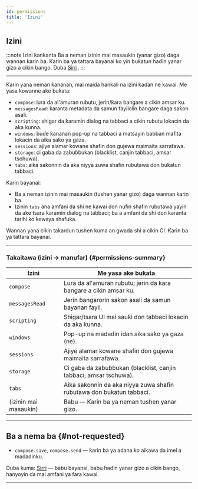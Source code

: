 ```yaml
---
id: permissions
title: 'Izini'
---
```


## Izini

:::note Izini ƙanƙanta
Ba a neman izinin mai masaukin (yanar gizo) daga wannan ƙarin ba. Ƙarin ba ya tattara bayanai ko yin buƙatun haɗin yanar gizo a cikin bango. Duba [Sirri](privacy).
:::

---

Ƙarin yana neman ƙananan, mai maida hankali na izini kaɗan ne kawai. Me yasa kowanne ake buƙata:

- `compose`: lura da al'amuran rubutu, jerin/ƙara ɓangare a cikin amsar ku.
- `messagesRead`: karanta metadata da samun fayilolin ɓangare daga saƙon asali.
- `scripting`: shigar da ƙaramin dialog na tabbaci a cikin rubutu lokacin da aka kunna.
- `windows`: buɗe ƙananan pop-up na tabbaci a matsayin babban mafita lokacin da aika saƙo ya gaza.
- `sessions`: ajiye alamar kowane shafin don gujewa maimaita sarrafawa.
- `storage`: ci gaba da zaɓuɓɓukan (blacklist, canjin tabbaci, amsar tsohuwa).
- `tabs`: aika saƙonnin da aka niyya zuwa shafin rubutawa don buƙatun tabbaci.

Karin bayanai:

- Ba a neman izinin mai masaukin (tushen yanar gizo) daga wannan ƙarin ba.
- Izinin `tabs` ana amfani da shi ne kawai don nufin shafin rubutawa yayin da ake tsara ƙaramin dialog na tabbaci; ba a amfani da shi don karanta tarihi ko kewaya shafuka.

Wannan yana cikin takardun tushen kuma an gwada shi a cikin CI. Ƙarin ba ya tattara bayanai.

---

### Takaitawa (izini → manufar) {#permissions-summary}

| Izini                 | Me yasa ake buƙata                                                   |
| --------------------- | -------------------------------------------------------------------- |
| `compose`             | Lura da al'amuran rubutu; jerin da ƙara ɓangare a cikin amsar ku.    |
| `messagesRead`        | Jerin ɓangarorin saƙon asali da samun bayanan fayil.                 |
| `scripting`           | Shigar/tsara UI mai sauƙi don tabbaci lokacin da aka kunna.          |
| `windows`             | Pop-up na madadin idan aika saƙo ya gaza (ne).                       |
| `sessions`            | Ajiye alamar kowane shafin don gujewa maimaita sarrafawa.            |
| `storage`             | Ci gaba da zaɓuɓɓukan (blacklist, canjin tabbaci, amsar tsohuwa).    |
| `tabs`                | Aika saƙonnin da aka niyya zuwa shafin rubutawa don buƙatun tabbaci. |
| (izinin mai masaukin) | Babu — Ƙarin ba ya neman tushen yanar gizo.                          |

---

## Ba a nema ba {#not-requested}

- `compose.save`, `compose.send` — ƙarin ba ya adana ko aikawa da imel a madadinku.

Duba kuma: [Sirri](privacy) — babu bayanai, babu haɗin yanar gizo a cikin bango, hanyoyin da mai amfani ya fara kawai.

---
